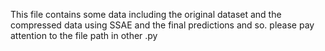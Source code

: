 This file contains some data including the original dataset and the compressed data using SSAE and the final predictions and so.
please pay attention to the file path in other .py
